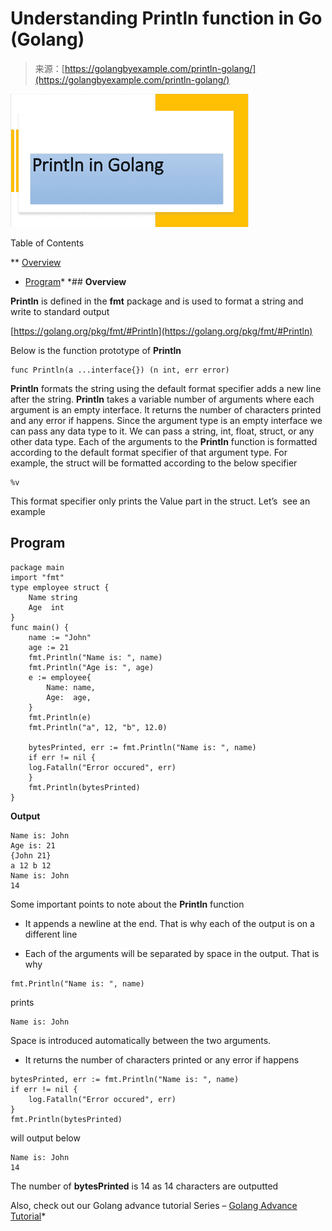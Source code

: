 <!--yml
category: 未分类
date: 2024-10-13 06:37:39
-->

# Understanding Println function in Go (Golang)

> 来源：[https://golangbyexample.com/println-golang/](https://golangbyexample.com/println-golang/)

![println](img/5327d9a5221455aba6ab8a7076afdfd2.png)

Table of Contents

 **   [Overview](#Overview "Overview")
*   [Program](#Program "Program")*  *## **Overview**

**Println** is defined in the **fmt** package and is used to format a string and write to standard output

[https://golang.org/pkg/fmt/#Println](https://golang.org/pkg/fmt/#Println)

Below is the function prototype of **Println**

```
func Println(a ...interface{}) (n int, err error)
```

**Println** formats the string using the default format specifier adds a new line after the string. **Println** takes a variable number of arguments where each argument is an empty interface. It returns the number of characters printed and any error if happens. Since the argument type is an empty interface we can pass any data type to it. We can pass a string, int, float, struct, or any other data type. Each of the arguments to the **Println** function is formatted according to the default format specifier of that argument type. For example, the struct will be formatted according to the below specifier

```
%v
```

This format specifier only prints the Value part in the struct. Let’s  see an example

## **Program**

```
package main
import "fmt"
type employee struct {
    Name string
    Age  int
}
func main() {
    name := "John"
    age := 21
    fmt.Println("Name is: ", name)
    fmt.Println("Age is: ", age)
    e := employee{
        Name: name,
        Age:  age,
    }
    fmt.Println(e)
    fmt.Println("a", 12, "b", 12.0)

    bytesPrinted, err := fmt.Println("Name is: ", name)
    if err != nil {
	log.Fatalln("Error occured", err)
    }
    fmt.Println(bytesPrinted)
}
```

**Output**

```
Name is: John
Age is: 21
{John 21}
a 12 b 12
Name is: John
14
```

Some important points to note about the **Println** function

*   It appends a newline at the end. That is why each of the output is on a different line

*   Each of the arguments will be separated by space in the output. That is why

```
fmt.Println("Name is: ", name)
```

prints

```
Name is: John
```

Space is introduced automatically between the two arguments.

*   It returns the number of characters printed or any error if happens

```
bytesPrinted, err := fmt.Println("Name is: ", name)
if err != nil {
    log.Fatalln("Error occured", err)
}
fmt.Println(bytesPrinted)
```

will output below

```
Name is: John
14
```

The number of **bytesPrinted** is 14 as 14 characters are outputted

Also, check out our Golang advance tutorial Series – [Golang Advance Tutorial](https://golangbyexample.com/golang-comprehensive-tutorial/)*